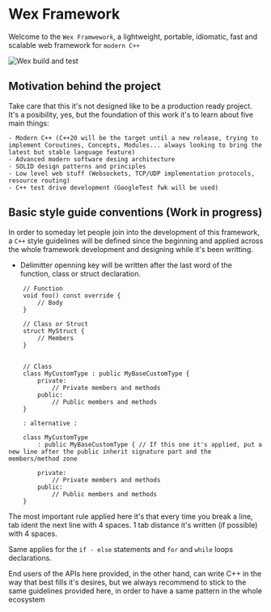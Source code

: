 # Wex Framework

Welcome to the `Wex Framwework`, a lightweight, portable, idiomatic, fast and scalable web framework for `modern C++` 

![Wex build and test](https://github.com/Pyzyryab/Wex-Framework/actions/workflows/cmake.yml/badge.svg?event=push)

## Motivation behind the project

Take care that this it's not designed like to be a production ready project. It's a posibility, yes, but the foundation of this work it's to learn about five main things:

    - Modern C++ (C++20 will be the target until a new release, trying to implement Coroutines, Concepts, Modules... always looking to bring the latest but stable language feature)
    - Advanced modern software desing architecture
    - SOLID design patterns and principles
    - Low level web stuff (Websockets, TCP/UDP implementation protocols, resource routing)
    - C++ test drive development (GoogleTest fwk will be used)


## Basic style guide conventions (Work in progress)

In order to someday let people join into the development of this framework, a `C++` style guidelines will be defined since the beginning and applied across the whole framework development and designing while it's been writting.

 - Delimitter openning key will be written after the last word of the function, class or struct declaration. 
```
    // Function
    void foo() const override {
        // Body
    }

    // Class or Struct
    struct MyStruct {
        // Members
    }


    // Class
    class MyCustomType : public MyBaseCustomType {
        private:
            // Private members and methods
        public:
            // Public members and methods
    } 

    : alternative : 

    class MyCustomType
        : public MyBaseCustomType { // If this one it's applied, put a new line after the public inherit signature part and the members/method zone

        private:
            // Private members and methods
        public:
            // Public members and methods
    }
```

The most important rule applied here it's that every time you break a line, tab ident the next line with 4 spaces.
1 tab distance it's written (if possible) with 4 spaces.

Same applies for the `if - else` statements and `for` and `while` loops declarations.

End users of the APIs here provided, in the other hand, can write C++ in the way that best fills it's desires, but we always recommend to stick to the same guidelines provided here, in order to have a same pattern in the whole ecosystem

